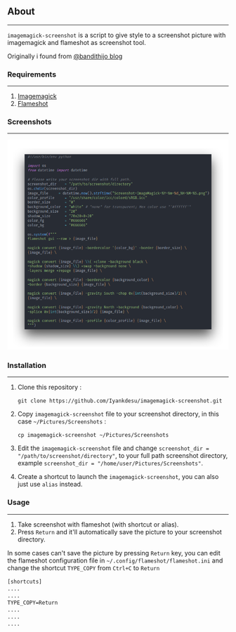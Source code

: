 ## About

-----

`imagemagick-screenshot` is a script to give style to a screenshot picture with imagemagick and flameshot as screenshot tool.

Originally i found from [@bandithijo blog](https://bandithijo.github.io/blog/memodifikasi-screenshot-dari-flameshot-dengan-imagemagick)



### Requirements

-----

1. [Imagemagick](https://www.imagemagick.org/)
2. [Flameshot](https://github.com/flameshot-org/flameshot)



### Screenshots

-----

![Screenshot](https://github.com/Iyankdesu/imagemagick-screenshot/blob/master/image.png)



### Installation

-----

1. Clone this repository :

   ```
   git clone https://github.com/Iyankdesu/imagemagick-screenshot.git
   ```

2. Copy `imagemagick-screenshot` file to your screenshot directory, in this case `~/Pictures/Screenshots` :

   ```
   cp imagemagick-screenshot ~/Pictures/Screenshots
   ```

3. Edit the `imagemagick-screenshot` file and change `screenshot_dir = "/path/to/screenshot/directory"`, to your full path screenshot directory, example `screenshot_dir = "/home/user/Pictures/Screenshots"`.

4. Create a shortcut to launch the `imagemagick-screenshot`, you can also just use `alias` instead.



### Usage

-----

1. Take screenshot with flameshot (with shortcut or alias).
2. Press `Return` and it'll automatically save the picture to your screenshot directory.

In some cases can't save the picture by pressing `Return` key, you can edit the flameshot configuration file in `~/.config/flameshot/flameshot.ini` and change the shortcut `TYPE_COPY` from `Ctrl+C` to `Return`

```
[shortcuts]
....
....
TYPE_COPY=Return
....
....
....
```
